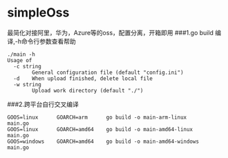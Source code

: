 # simpleOss
最简化对接阿里，华为，Azure等的oss，配置分离，开箱即用
###1.go build 编译,-h命令行参数查看帮助
```golang
./main -h
Usage of 
  -c string
        General configuration file (default "config.ini")
  -d    When upload finished, delete local file
  -w string
        Upload work directory (default "./")
```
###2.跨平台自行交叉编译
```golang
GOOS=linux      GOARCH=arm      go build -o main-arm-linux        main.go
GOOS=linux      GOARCH=amd64    go build -o main-amd64-linux      main.go
GOOS=windows    GOARCH=amd64    go build -o main-amd64-windows    main.go
```